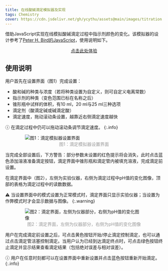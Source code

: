 ```yaml
---
title: 在线酸碱滴定模拟器及实现
tags: Chemistry
cover: https://cdn.jsdelivr.net/gh/ycythu/assets@main/images/titration simulator/cover.jpg
---
```

借助JavaScript实现在线模拟酸碱滴定过程中指示剂颜色的变化。该模拟器的设计参考了[Peter H. Bird的JavaScript](http://faculty.concordia.ca/bird/javascript/titration/Titration-JS-v4.html)，使用说明如下。
<!--more-->

<div align="center"><a class="button button--outline-info button--pill" href="/chemistry-collections/Titration-Simulator.html" target="_blank">点击此处体验<i class="fas fa-angle-double-right"></i></a></div>

## 使用说明

用户首先在设置界面（图1）完成设置：

- 酸和碱的种类与浓度（若将种类设置为自定义，则可自定义电离常数）
- 指示剂的种类（变色范围已标在名称之后）
- 锥形瓶中试样的体积，有10 ml，20 ml与25 ml三种选项
- 滴定剂（酸滴定碱或碱滴定酸）
- 滴定速度，拖动滚动条设置，越靠近右侧滴定速度越快

ⓘ 在滴定过程中仍可以拖动滚动条调节滴定速度。
{:.info}

<div class="card" style="margin:0 auto;max-width:75%">
	<div class="card__image">
		<img src="https://cdn.jsdelivr.net/gh/ycythu/assets@main/images/titration simulator/settings_area.png" alt="图1：滴定模拟器设置界面">
	</div>
	<div class="card__content" align="center">
		<div class="card__header">
			<font color="#999999">图1：滴定模拟器设置界面</font>
		</div>
	</div>
</div>

当完成全部设置后，下方<a class="button button--outline-primary button--rounded">警告：部分参数未设置</a>的红色提示将会消失，此时点击蓝色<a class="button button--outline-info button--rounded">添加溶液准备滴定</a>按钮，滴定界面中锥形瓶和滴定管内被填充溶液，完成滴定前设置。

在滴定界面中（图2），左侧为实验仪器，右侧为滴定过程中pH值的变化图像，顶部的表格为滴定过程中的读数数据。

⚠ 当设置界面中的模式设置为正常模式时，滴定界面只显示实验仪器；当设置为作弊模式时才会显示数据与图像。
{:.warning}

<div class="card" style="margin:0 auto;max-width:75%">
	<div class="card__image">
		<img src="https://cdn.jsdelivr.net/gh/ycythu/assets@main/images/titration simulator/titration_area.png" alt="图2：滴定界面，左侧为仪器部分，右侧为pH值的变化图像">
	</div>
	<div class="card__content" align="center">
		<div class="card__header">
			<font color="#999999">图2：滴定界面，左侧为仪器部分，右侧为pH值的变化图像</font>
		</div>
	</div>
</div>

用户在完成滴定前设置之后，可点击黄色按钮<a class="button button--outline-warning button--rounded">开始/停止滴定</a>控制滴定，也可以通过点击滴定管活塞控制滴定。当用户认为已经到达滴定终点时，可点击绿色按钮<a class="button button--outline-success button--rounded">终止滴定并显示结果</a>查看滴定结果（包括绝对误差与相对误差）。

ⓘ 用户在任意时刻都可以在设置界面中重新设置并点击蓝色按钮重新开始滴定。
{:.info}
